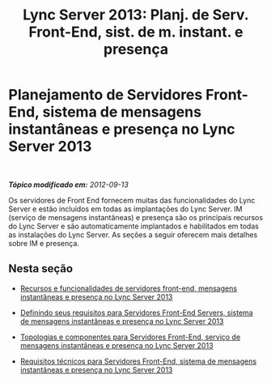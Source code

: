 ﻿---
title: "Lync Server 2013: Planj. de Serv. Front-End, sist. de m. instant. e presença"
TOCTitle: Planejamento de Servidores Front-End, sistema de mensagens instantâneas e presença
ms:assetid: 8db94c64-61af-4093-ac47-85932d0eae9f
ms:mtpsurl: https://technet.microsoft.com/pt-br/library/Gg398714(v=OCS.15)
ms:contentKeyID: 49307404
ms.date: 05/19/2016
mtps_version: v=OCS.15
ms.translationtype: HT
---

# Planejamento de Servidores Front-End, sistema de mensagens instantâneas e presença no Lync Server 2013

 

_**Tópico modificado em:** 2012-09-13_

Os servidores de Front End fornecem muitas das funcionalidades do Lync Server e estão incluídos em todas as implantações do Lync Server. IM (serviço de mensagens instantâneas) e presença são os principais recursos do Lync Server e são automaticamente implantados e habilitados em todas as instalações do Lync Server. As seções a seguir oferecem mais detalhes sobre IM e presença.

## Nesta seção

  - [Recursos e funcionalidades de servidores front-end, mensagens instantâneas e presença no Lync Server 2013](lync-server-2013-features-and-functionality-of-front-end-servers-instant-messaging-and-presence.md)

  - [Definindo seus requisitos para Servidores Front-End Servers, sistema de mensagens instantâneas e presença no Lync Server 2013](lync-server-2013-defining-your-requirements-for-front-end-servers-instant-messaging-and-presence.md)

  - [Topologias e componentes para Servidores Front-End, serviço de mensagens instantâneas e presença no Lync Server 2013](lync-server-2013-topologies-and-components-for-front-end-servers-instant-messaging-and-presence.md)

  - [Requisitos técnicos para Servidores Front-End, sistema de mensagens instantâneas e presença no Lync Server 2013](lync-server-2013-technical-requirements-for-front-end-servers-instant-messaging-and-presence.md)


